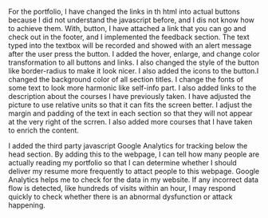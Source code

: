For the portfolio, I have changed the links in th html into actual buttons because I did not understand the javascript before, and I dis not know how to achieve them. With, button, I have attached a link that you can go and check out in the footer, and I implemented the feedback section. The text typed into the textbox will be recorded and showed with an alert message after the user press the button. I added the hover, enlarge, and change color transformation to all buttons and links. I also changed the style of the button like border-radius to make it look nicer. I also added the icons to the button.I changed the background color of all section titles. I change the fonts of some text to look more harmonic like self-info part. I also added links to the description about the courses I have previously taken. I have adjusted the picture to use relative units so that it can fits the screen better. I adjust the margin and padding of the text in each section so that they will not appear at the very right of the scrren. I also added more courses that I have taken to enrich the content. 

I added the third party javascript Google Analytics for tracking below the head section. By adding this to the webpage, I can tell how many people are actually reading my portfolio so that I can determine whether I should deliver my resume more frequently to attact people to this webpage. Google Analytics helps me to check for the data in my website. If any incorrect data flow is detected, like hundreds of visits within an hour, I may respond quickly to check whether there is an abnormal dysfunction or attack happening. 